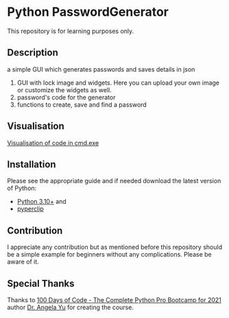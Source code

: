 # Python PasswordGenerator

This repository is for learning purposes only.

## Description

a simple GUI which generates passwords and saves details in json
1) GUI with lock image and widgets. Here you can upload your own image or customize the widgets as well. 
2) password's code for the generator
3) functions to create, save and find a password

## Visualisation
<a href="https://github.com/001TestRun958/PasswordGenerator/blob/main/Screenshot_Password_Manager.PNG">Visualisation of code in cmd.exe</a>

## Installation
Please see the appropriate guide and if needed download the latest version of Python: 
- <a href="https://www.python.org/">Python 3.10+</a> and <br>
- <a href="https://pypi.org/project/pyperclip/">pyperclip</a>

## Contribution
I appreciate any contribution but as mentioned before this repository should be a simple example for beginners without any complications. Please be aware of it.

## Special Thanks
Thanks to <a href="https://www.udemy.com/course/100-days-of-code/">100 Days of Code - The Complete Python Pro Bootcamp for 2021</a> author <a href="https://www.udemy.com/course/100-days-of-code/#instructor-1">Dr. Angela Yu</a> for creating the course.
